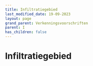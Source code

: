 ```yaml
---
title: Infiltratiegebied
last_modified_date: 19-09-2023
layout: page
grand_parent: Verkenningsvoorschriften
parent: I
has_children: false
---
```


Infiltratiegebied
=================

